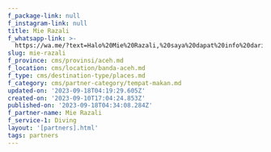 ```yaml
---
f_package-link: null
f_instagram-link: null
title: Mie Razali
f_whatsapp-link: >-
  https://wa.me/?text=Halo%20Mie%20Razali,%20saya%20dapat%20info%20dari%20@loocale.id%20dan%20punya%20pertanyaan
slug: mie-razali
f_province: cms/provinsi/aceh.md
f_location: cms/location/banda-aceh.md
f_type: cms/destination-type/places.md
f_category: cms/partner-category/tempat-makan.md
updated-on: '2023-09-18T04:19:29.605Z'
created-on: '2023-09-10T17:04:24.853Z'
published-on: '2023-09-18T04:34:08.284Z'
f_partner-name: Mie Razali
f_service-1: Diving
layout: '[partners].html'
tags: partners
---
```



